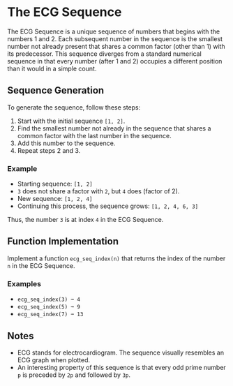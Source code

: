 # The ECG Sequence

The ECG Sequence is a unique sequence of numbers that begins with the numbers 1 and 2. Each subsequent number in the sequence is the smallest number not already present that shares a common factor (other than 1) with its predecessor. This sequence diverges from a standard numerical sequence in that every number (after 1 and 2) occupies a different position than it would in a simple count.

## Sequence Generation

To generate the sequence, follow these steps:

1. Start with the initial sequence `[1, 2]`.
2. Find the smallest number not already in the sequence that shares a common factor with the last number in the sequence.
3. Add this number to the sequence.
4. Repeat steps 2 and 3.

### Example

- Starting sequence: `[1, 2]`
- `3` does not share a factor with `2`, but `4` does (factor of 2).
- New sequence: `[1, 2, 4]`
- Continuing this process, the sequence grows: `[1, 2, 4, 6, 3]`

Thus, the number `3` is at index `4` in the ECG Sequence.

## Function Implementation

Implement a function `ecg_seq_index(n)` that returns the index of the number `n` in the ECG Sequence.

### Examples

- `ecg_seq_index(3) ➞ 4`
- `ecg_seq_index(5) ➞ 9`
- `ecg_seq_index(7) ➞ 13`

## Notes

- ECG stands for electrocardiogram. The sequence visually resembles an ECG graph when plotted.
- An interesting property of this sequence is that every odd prime number `p` is preceded by `2p` and followed by `3p`.